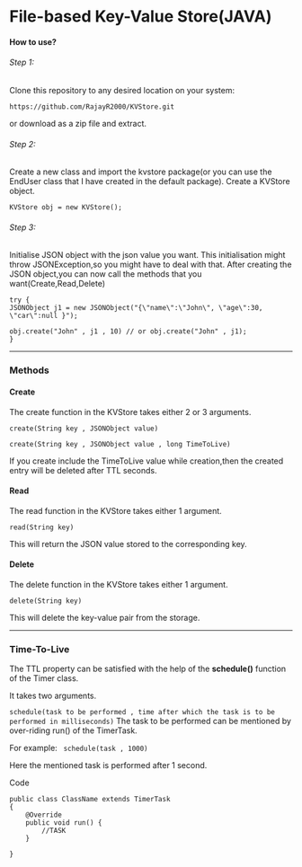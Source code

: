 # File-based Key-Value Store(JAVA)

#### How to use?

###### Step 1:
Clone this repository to any desired location on your system:

`https://github.com/RajayR2000/KVStore.git` 

or download as a zip file and extract.


###### Step 2:
Create a new class and import the kvstore package(or you can use the EndUser class that I have created in the default package).
Create a KVStore object.

`KVStore obj = new KVStore();`

###### Step 3:
Initialise JSON object with the json value you want.
This initialisation might throw JSONException,so you might have to deal with that.
After creating the JSON object,you can now call the methods that you want(Create,Read,Delete)

```
try {
JSONObject j1 = new JSONObject("{\"name\":\"John\", \"age\":30, \"car\":null }");

obj.create("John" , j1 , 10) // or obj.create("John" , j1);
}
```
__________________

    
### Methods
#### Create
The create function in the KVStore takes either 2 or 3 arguments.

`create(String key , JSONObject value)`

`create(String key , JSONObject value , long TimeToLive)`

If you create include the TimeToLive value while creation,then the created entry will be deleted after TTL seconds.

#### Read
The read function in the KVStore takes either 1 argument.

`read(String key)`

This will return the JSON value stored to the corresponding key.


#### Delete
The delete function in the KVStore takes either 1 argument.

`delete(String key)`

This will delete the key-value pair from the storage.

_____________________

### Time-To-Live

The TTL property can be satisfied with the help of the **schedule()** function of the Timer class.

It takes two arguments.

`schedule(task to be performed , time after which the task is to be performed in milliseconds)`
The task to be performed can be mentioned by over-riding run() of the TimerTask.

For example:  ` schedule(task , 1000)` 

Here the mentioned task is performed after 1 second.

Code 
```
public class ClassName extends TimerTask
{
    @Override
    public void run() {
        //TASK
    }

}
```
